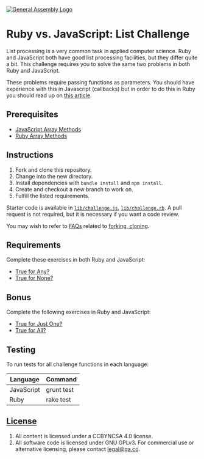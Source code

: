 [![General Assembly Logo](https://camo.githubusercontent.com/1a91b05b8f4d44b5bbfb83abac2b0996d8e26c92/687474703a2f2f692e696d6775722e636f6d2f6b6538555354712e706e67)](https://generalassemb.ly/education/web-development-immersive)

# Ruby vs. JavaScript: List Challenge

List processing is a very common task in applied computer science. Ruby and
JavaScript both have good list processing facilities, but they differ quite a
bit. This challenge requires you to solve the same two problems in both Ruby and
JavaScript.

These problems require passing functions as parameters. You should have
experience with this in Javascript (callbacks) but in order to do this in
Ruby you should read up on [this article](https://www.oreilly.com/learning/using-blocks-in-ruby).

## Prerequisites

- [JavaScript Array Methods](https://git.generalassemb.ly/ga-wdi-boston/js-array-iteration-methods)
- [Ruby Array Methods](https://git.generalassemb.ly/ga-wdi-boston/ruby-array-methods)

## Instructions

1. Fork and clone this repository.
1. Change into the new directory.
1. Install dependencies with `bundle install` and `npm install`.
1. Create and checkout a new branch to work on.
1. Fulfill the listed requirements.

Starter code is available in [`lib/challenge.js`](lib/challenge.js),
[`lib/challenge.rb`](lib/challenge.rb). A pull request is not required, but it
is necessary if you want a code review.

You may wish to refer to [FAQs](https://git.generalassemb.ly/ga-wdi-boston/meta/wiki/)
related to [forking,
cloning](https://git.generalassemb.ly/ga-wdi-boston/meta/wiki/ForkAndClone).

## Requirements

Complete these exercises in both Ruby and JavaScript:

- [True for Any?](https://www.codewars.com/kata/enumerable-magic-number-2-true-for-any)
- [True for None?](https://www.codewars.com/kata/enumerable-magic-number-4-true-for-none)

## Bonus

Complete the following exercises in Ruby and JavaScript:

- [True for Just One?](https://www.codewars.com/kata/enumerable-magic-number-5-true-for-just-one)
- [True for All?](https://www.codewars.com/kata/enumerable-magic-number-1-true-for-all)

## Testing

To run tests for all challenge functions in each language:

| Language | Command |
| --- | --- |
| JavaScript | grunt test |
| Ruby | rake test |

## [License](LICENSE)

1. All content is licensed under a CC­BY­NC­SA 4.0 license.
1. All software code is licensed under GNU GPLv3. For commercial use or
    alternative licensing, please contact legal@ga.co.
